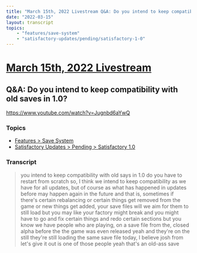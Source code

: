 ```yaml
---
title: "March 15th, 2022 Livestream Q&A: Do you intend to keep compatibility with old saves in 1.0?"
date: "2022-03-15"
layout: transcript
topics:
    - "features/save-system"
    - "satisfactory-updates/pending/satisfactory-1-0"
---
```

# [March 15th, 2022 Livestream](../2022-03-15.md)
## Q&A: Do you intend to keep compatibility with old saves in 1.0?
https://www.youtube.com/watch?v=Jugnbd6aYwQ

### Topics
* [Features > Save System](../topics/features/save-system.md)
* [Satisfactory Updates > Pending > Satisfactory 1.0](../topics/satisfactory-updates/pending/satisfactory-1-0.md)

### Transcript

> you intend to keep compatibility with old says in 1.0 do you have to restart from scratch so, I think we intend to keep compatibility as we have for all updates, but of course as what has happened in updates before may happen again in the future and that is, sometimes if there's certain rebalancing or certain things get removed from the game or new things get added, your save files will we aim for them to still load but you may like your factory might break and you might have to go and fix certain things and redo certain sections but you know we have people who are playing, on a save file from the, closed alpha before the the game was even released yeah and they're on the still they're still loading the same save file today, I believe josh from let's give it out is one of those people yeah that's an old-ass save
